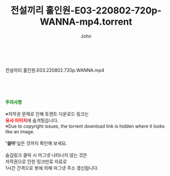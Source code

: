 ﻿---
layout: post
title:  "전설끼리 홀인원-E03-220802-720p-WANNA-mp4.torrent"
author: John
categories: [ 방송/음악 ]
tags: [  ]
image:  
description: "전설끼리 홀인원-E03-220802-720p-WANNA-mp4 torrent 정보 공유"
toc: true
toc_sticky: true
---

<br>
<div class="view-img">
<a class="view_image" href="http://torrentmobile60.com/bbs/view_image.php?fn=%2Fdata%2Ffile%2Fmusic%2F1040166549_xfmaco7R_b887c92db9d1f3e9cfe6419371aaed088700b60f.jpg" target="_blank"><img alt="" class="img-tag" content="http://torrentmobile60.com/data/file/music/1040166549_xfmaco7R_b887c92db9d1f3e9cfe6419371aaed088700b60f.jpg" itemprop="image" src="http://torrentmobile60.com/data/file/music/1040166549_xfmaco7R_b887c92db9d1f3e9cfe6419371aaed088700b60f.jpg"/></a></div><div class="view-content" itemprop="description">
<p>전설끼리 홀인원.E03.220802.720p.WANNA.mp4<br/></p> </div>
    
<br><br><br>
<p data-ke-size="size16"><b><span style="color: green;">주의사항</span></b><br /><br />※저작권 문제로 인해 토렌트 다운로드 링크는<br /><b><span style="color: red;">유사 이미지</span></b>에 숨겨뒀습니다.<br />※Due to copyright issues, the torrent download link is hidden where it looks like an image.<br /><br /><b>'설마'</b>싶은 것까지 확인해 보세요.<br /><br />숨김링크 클릭 시 마그넷 나타나지 않는 것은<br />저작권으로 인한 링크만료 자료로<br />1시간 간격으로 봇에 의해 마그넷 주소 갱신됩니다.</p>
